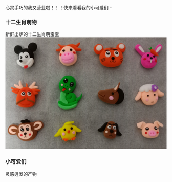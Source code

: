   心灵手巧的我又营业啦！！！快来看看我的小可爱们 *-*

### **十二生肖萌物**
  新鲜出炉的十二生肖萌宝宝
  ![十二生肖](/images/posts/12animal.jpg)

### **小可爱们**
  灵感迸发的产物
